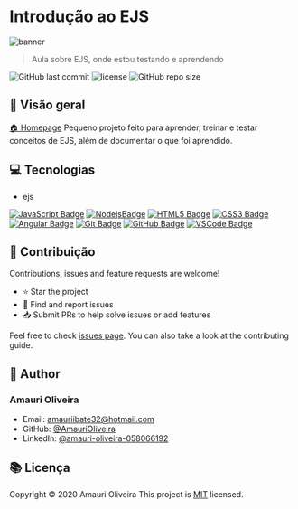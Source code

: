 # Introdução ao EJS

![banner](https://i.imgur.com/F5UmUgq.png)

> Aula sobre EJS, onde estou testando e aprendendo

![GitHub last commit](https://img.shields.io/github/last-commit/AmauriOliveira/ejs-intro)
![license](https://img.shields.io/github/license/AmauriOliveira/ejs-intro)
![GitHub repo size](https://img.shields.io/github/repo-size/AmauriOliveira/ejs-intro)

## :telescope: Visão geral

[🏠 Homepage](https://github.com/AmauriOliveira)
Pequeno projeto feito para aprender, treinar e testar conceitos de EJS, além de documentar o que foi aprendido.

## :computer: Tecnologias

- ejs

[![JavaScript Badge](https://img.shields.io/badge/-JavaScript-black?style=flat-square&logo=javascript)](#)
[![NodejsBadge](https://img.shields.io/badge/-Nodejs-339933?style=flat-square&logo=Node.js&logoColor=white)](#)
[![HTML5 Badge](https://img.shields.io/badge/-HTML5-E34F26?style=flat-square&logo=html5&logoColor=white)](#)
[![CSS3 Badge](https://img.shields.io/badge/-CSS3-1572B6?style=flat-square&logo=css3)](#)
[![Angular Badge](https://img.shields.io/badge/-Angular-DD0031?style=flat-square&logo=angular)](#)
[![Git Badge](https://img.shields.io/badge/-Git-black?style=flat-square&logo=git)](#)
[![GitHub Badge](https://img.shields.io/badge/-GitHub-181717?style=flat-square&logo=github)](#)
[![VSCode Badge](https://img.shields.io/badge/-VSCode-007ACC?style=flat-square&logo=visual-studio-code&logoColor=white)](#)

## :star2: Contribuição

Contributions, issues and feature requests are welcome!

- ⭐️ Star the project
- 🐛 Find and report issues
- 📥 Submit PRs to help solve issues or add features

Feel free to check [issues page](https://github.com/AmauriOliveira/ejs-intro/issues). You can also take a look at the contributing guide.

## :bow: Author

### **Amauri Oliveira**

- Email: amauriibate32@hotmail.com
- GitHub: [@AmauriOliveira](https://github.com/AmauriOliveira)
- LinkedIn: [@amauri-oliveira-058066192](https://linkedin.com/in/amauri-oliveira-058066192)

## :books: Licença

Copyright © 2020 Amauri Oliveira
This project is [MIT](license) licensed.
